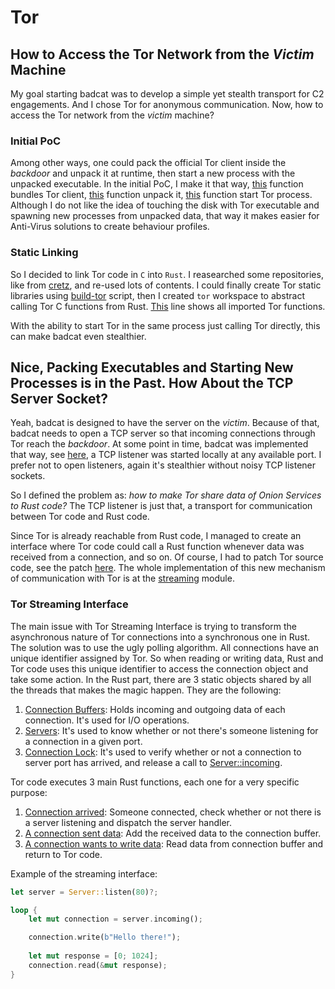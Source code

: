 # Tor

## How to Access the Tor Network from the _Victim_ Machine

My goal starting badcat was to develop a simple yet stealth transport for C2 engagements. And I chose Tor for anonymous communication. Now, how to access the Tor network from the _victim_ machine? 

### Initial PoC

Among other ways, one could pack the official Tor client inside the _backdoor_ and unpack it at runtime, then start a new process with the unpacked executable. In the initial PoC, I make it that way, [this](https://github.com/yanmarques/badcat/blob/51c1a2df8634b81653ba8afd18d264170c855635/victim/build.rs#L119) function bundles Tor client, [this](https://github.com/yanmarques/badcat/blob/51c1a2df8634b81653ba8afd18d264170c855635/victim/src/setting.rs#L61) function unpack it, [this](https://github.com/yanmarques/badcat/blob/51c1a2df8634b81653ba8afd18d264170c855635/victim/src/main.rs#L50) function start Tor process. Although I do not like the idea of touching the disk with Tor executable and spawning new processes from unpacked data, that way it makes easier for Anti-Virus solutions to create behaviour profiles.

### Static Linking

So I decided to link Tor code in `C` into `Rust`. I reasearched some repositories, like from [cretz](https://github.com/cretz/tor-static), and re-used lots of contents. I could finally create Tor static libraries using [build-tor](https://github.com/yanmarques/badcat/blob/dev/scripts/build-tor) script, then I created `tor` workspace to abstract calling Tor C functions from Rust. [This](https://github.com/yanmarques/badcat/blob/489f760eb6584abb151a51107cdd17083532e467/tor/src/lib.rs#L39) line shows all imported Tor functions. 

With the ability to start Tor in the same process just calling Tor directly, this can make badcat even stealthier.

## Nice, Packing Executables and Starting New Processes is in the Past. How About the TCP Server Socket?

Yeah, badcat is designed to have the server on the _victim_. Because of that, badcat needs to open a TCP server so that incoming connections through Tor reach the _backdoor_. At some point in time, badcat was implemented that way, see [here](https://github.com/yanmarques/badcat/blob/9d286e080d44c0f46c5e2359950a6672fc0ba709/victim/src/main.rs#L75), a TCP listener was started locally at any available port. I prefer not to open listeners, again it's stealthier without noisy TCP listener sockets.

So I defined the problem as: _how to make Tor share data of Onion Services to Rust code?_ The TCP listener is just that, a transport for communication between Tor code and Rust code.

Since Tor is already reachable from Rust code, I managed to create an interface where Tor code could call a Rust function whenever data was received from a connection, and so on. Of course, I had to patch Tor source code, see the patch [here](https://github.com/yanmarques/badcat/blob/dev/scripts/rust_hs.patch). The whole implementation of this new mechanism of communication with Tor is at the [streaming](https://github.com/yanmarques/badcat/blob/dev/tor/src/stream.rs) module.

### Tor Streaming Interface

The main issue with Tor Streaming Interface is trying to transform the asynchronous nature of Tor connections into a synchronous one in Rust. The solution was to use the ugly polling algorithm. All connections have an unique identifier assigned by Tor. So when reading or writing data, Rust and Tor code uses this unique identifier to access the connection object and take some action. In the Rust part, there are 3 static objects shared by all the threads that makes the magic happen. They are the following:

1. [Connection Buffers](https://github.com/yanmarques/badcat/blob/489f760eb6584abb151a51107cdd17083532e467/tor/src/stream.rs#L18): Holds incoming and outgoing data of each connection. It's used for I/O operations.
2. [Servers](https://github.com/yanmarques/badcat/blob/489f760eb6584abb151a51107cdd17083532e467/tor/src/stream.rs#L23): It's used to know whether or not there's someone listening for a connection in a given port.
3. [Connection Lock](https://github.com/yanmarques/badcat/blob/489f760eb6584abb151a51107cdd17083532e467/tor/src/stream.rs#L28): It's used to verify whether or not a connection to server port has arrived, and release a call to [Server::incoming](https://github.com/yanmarques/badcat/blob/489f760eb6584abb151a51107cdd17083532e467/tor/src/stream.rs#L79).  

Tor code executes 3 main Rust functions, each one for a very specific purpose:

1. [Connection arrived](https://github.com/yanmarques/badcat/blob/489f760eb6584abb151a51107cdd17083532e467/tor/src/stream.rs#L357): Someone connected, check whether or not there is a server listening and dispatch the server handler. 
2. [A connection sent data](https://github.com/yanmarques/badcat/blob/489f760eb6584abb151a51107cdd17083532e467/tor/src/stream.rs#L311): Add the received data to the connection buffer.
3. [A connection wants to write data](https://github.com/yanmarques/badcat/blob/489f760eb6584abb151a51107cdd17083532e467/tor/src/stream.rs#L337): Read data from connection buffer and return to Tor code.

Example of the streaming interface:

```rust
let server = Server::listen(80)?;

loop {
    let mut connection = server.incoming();

    connection.write(b"Hello there!");
    
    let mut response = [0; 1024];
    connection.read(&mut response);
}
```